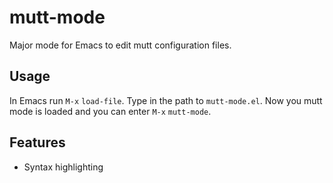 # mutt-mode

Major mode for Emacs to edit mutt configuration files.

## Usage

In Emacs run `M-x` `load-file`. Type in the path to `mutt-mode.el`.
Now you mutt mode is loaded and you can enter `M-x` `mutt-mode`.

## Features

- Syntax highlighting